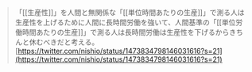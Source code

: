
> 「[[生産性]]」を人間と無関係な「[[単位時間あたりの生産]]」で測る人は生産性を上げるために人間に長時間労働を強いて、人間基準の「[[単位労働時間あたりの生産]]」で測る人は長時間労働は生産性を下げるからきちんと休むべきだと考える。
[https://twitter.com/nishio/status/1473834798146031616?s=21](https://twitter.com/nishio/status/1473834798146031616?s=21)
